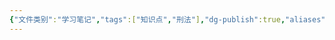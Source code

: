```yaml
---
{"文件类别":"学习笔记","tags":["知识点","刑法"],"dg-publish":true,"aliases":["罪名统一原则"],"permalink":"/学习笔记studyup/知识点cheese/双重犯罪原则/","dgPassFrontmatter":true,"created":"2024-10-22T11:49:25.240+08:00","updated":"2024-10-25T12:28:03.629+08:00"}
---
```


